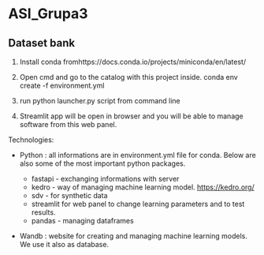 # ASI_Grupa3
## Dataset bank

1. Install conda fromhttps://docs.conda.io/projects/miniconda/en/latest/

2. Open cmd and go to the catalog with this project inside.
conda env create -f environment.yml

3. run python launcher.py script from command line

4. Streamlit app will be open in browser and you will be able to manage software from this web panel.


Technologies:
- Python : all informations are in environment.yml file for conda. Below are also some of the most important python packages.
	- fastapi - exchanging informations with server
	- kedro - way of managing machine learning model. https://kedro.org/
	- sdv - for synthetic data
	- streamlit for web panel to change learning parameters and to test results.
	- pandas - managing dataframes

- Wandb : website for creating and managing machine learning models. We use it also as database.
 